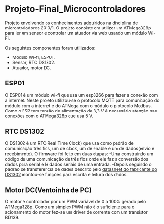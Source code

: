 # Projeto-Final_Microcontroladores
Projeto envolvendo os conhecimentos adquiridos na disciplina de microntroladores 2019/1.
O projeto consiste em utilizar um ATMega328p para ler um sensor e controlar um atuador via web usando um módulo Wi-Fi.

Os seguintes componentes foram utilizados:
- Módulo Wi-fi, ESP01.
- Sensor, RTC DS1302.
- Atuador, motor DC.

## ESP01
O ESP01 é um módulo wi-fi que usa um esp8266 para fazer a conexão com a internet.
Neste projeto utilizou-se o protocolo MQTT para comunicação do módulo com a internet e do ATMega com o módulo o  protocolo Modbus.
Como o ESP tem tensão de alimentação de 3,3 V é necessário atenção nas conexões com o ATMega328p que usa 5 V.

## RTC DS1302
O DS1302 é um RTC(Real Time Clock) que usa como padrão de comunicação três fios, um de clock, um de enable e um de dados(envio e recebimento).
O firmware foi feito em duas etapas:
-Uma construindo um código de uma comunicação de três fios onde ele faz a conversão dos dados para serial e lê dados seriais de uma entrada.
-Depois seguindo o padrão de transferência de dados descrito pelo [datasheet do fabricante do DS1302](https://datasheets.maximintegrated.com/en/ds/DS1302.pdf)
montou-se funções para escrita e leitura dos dados.

## Motor DC(Ventoinha de PC)
O motor é controlador por um PWM variável de 0 a 100% gerado pelo ATMega328p.
Como um simples PWM não é o suficiente para o acionamento do motor fez-se um driver de corrente com um transistor BD139.
